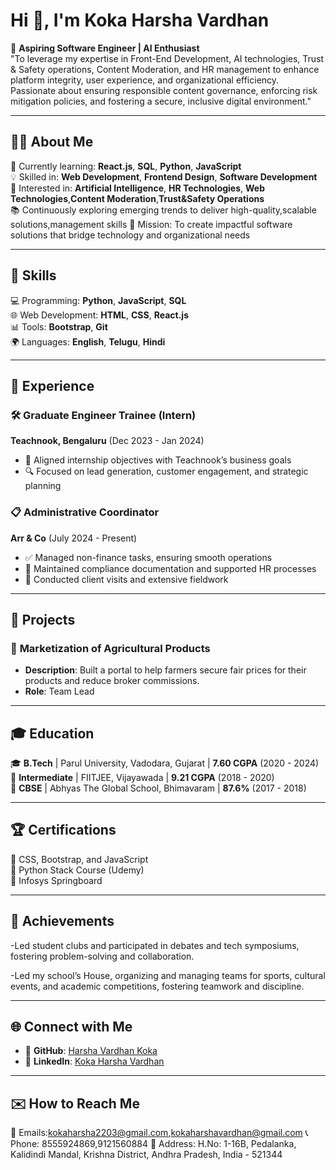 # Hi 👋, I'm Koka Harsha Vardhan  
🌟 **Aspiring Software Engineer | AI Enthusiast**  
"To leverage my expertise in Front-End Development, AI 
technologies, Trust & Safety operations, Content 
Moderation, and HR management to enhance platform 
integrity, user experience, and organizational efficiency. 
Passionate about ensuring responsible content governance, 
enforcing risk mitigation policies, and fostering a secure, 
inclusive digital environment."

---

## 👨‍💻 **About Me**  
🌱 Currently learning: **React.js**, **SQL**, **Python**, **JavaScript**  
💡 Skilled in: **Web Development**, **Frontend Design**, **Software Development**  
🧠 Interested in: **Artificial Intelligence**, **HR Technologies**, **Web Technologies**,**Content Moderation**,**Trust&Safety Operations**  
📚 Continuously exploring emerging trends to deliver high-quality,scalable solutions,management skills
🎯 Mission: To create impactful software solutions that bridge technology and organizational needs  

---

## 🔧 **Skills**  
💻 Programming: **Python**, **JavaScript**, **SQL**  
🌐 Web Development: **HTML**, **CSS**, **React.js**  
📊 Tools: **Bootstrap**, **Git**  
🌍 Languages: **English**, **Telugu**, **Hindi**  

---

## 💼 **Experience**  

### 🛠️ **Graduate Engineer Trainee (Intern)**  
**Teachnook, Bengaluru** (Dec 2023 - Jan 2024)  
- 🎯 Aligned internship objectives with Teachnook’s business goals  
- 🔍 Focused on lead generation, customer engagement, and strategic planning  

### 📋 **Administrative Coordinator**  
**Arr & Co** (July 2024 - Present)  
- ✅ Managed non-finance tasks, ensuring smooth operations  
- 📑 Maintained compliance documentation and supported HR processes  
- 🤝 Conducted client visits and extensive fieldwork  

---

## 🚀 **Projects**  

### 🌾 **Marketization of Agricultural Products**  
- **Description**: Built a portal to help farmers secure fair prices for their products and reduce broker commissions.  
- **Role**: Team Lead  

---

## 🎓 **Education**  
🎓 **B.Tech** | Parul University, Vadodara, Gujarat | **7.60 CGPA** (2020 - 2024)  
📘 **Intermediate** | FIITJEE, Vijayawada | **9.21 CGPA** (2018 - 2020)  
📗 **CBSE** | Abhyas The Global School, Bhimavaram | **87.6%** (2017 - 2018)  

---

## 🏆 **Certifications**  
📜 CSS, Bootstrap, and JavaScript  
📜 Python Stack Course (Udemy)  
📜 Infosys Springboard 

---

## 🏅 **Achievements**

-Led student clubs and participated in debates and tech symposiums, fostering problem-solving and collaboration.

-Led my school’s House, organizing and managing teams for sports, cultural events, and academic competitions, fostering teamwork and discipline.

---

## 🌐 **Connect with Me**  
- 💼 **GitHub**: [Harsha Vardhan Koka](https://github.com/HarshavKoka)  
- 🔗 **LinkedIn**: [Koka Harsha Vardhan](https://www.linkedin.com/in/harsha-vardhan-koka-b03883281)  

---

## ✉️ **How to Reach Me**  
📧 Emails:kokaharsha2203@gmail.com,kokaharshavardhan@gmail.com
📞 Phone: 8555924869,9121560884
📍 Address: H.No: 1-16B, Pedalanka, Kalidindi Mandal, Krishna District, Andhra Pradesh, India - 521344  
